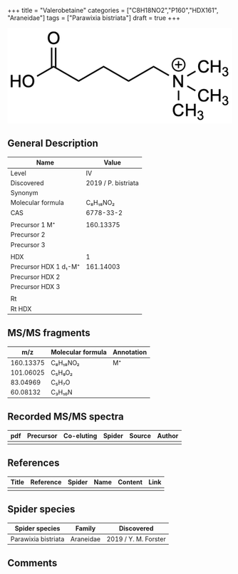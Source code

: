 +++
title = "Valerobetaine"
categories = ["C8H18NO2","P160","HDX161",
"Araneidae"]
tags = ["Parawixia bistriata"]
draft = true
+++

![](/img/Valerobetaine.png)

## General Description

| Name                   | Value               |
|------------------------|---------------------|
| Level                  | IV                  |
| Discovered             | 2019 / P. bistriata |
| Synonym                |                     |
| Molecular formula      | C₈H₁₈NO₂            |
| CAS                    | 6778-33-2           |
|                        |                     |
| Precursor 1  M⁺        | 160.13375           |
| Precursor 2            |                     |
| Precursor 3            |                     |
|                        |                     |
| HDX                    | 1                   |
| Precursor HDX 1  d₁-M⁺ | 161.14003           |
| Precursor HDX 2        |                     |
| Precursor HDX 3        |                     |
|                        |                     |
| Rt                     |                     |
| Rt HDX                 |                     |

## MS/MS fragments

| m/z       | Molecular formula | Annotation |
|-----------|-------------------|------------|
| 160.13375 | C₈H₁₈NO₂          | M⁺         |
| 101.06025 | C₅H₉O₂            |            |
| 83.04969  | C₅H₇O             |            |
| 60.08132  | C₃H₁₀N            |            |

## Recorded MS/MS spectra

| pdf | Precursor | Co-eluting | Spider | Source | Author |
|-----|-----------|------------|--------|--------|--------|
|     |           |            |        |        |        |

## References

| Title | Reference | Spider | Name | Content | Link |
|-------|-----------|--------|------|---------|------|
|       |           |        |      |         |      |

## Spider species

| Spider species      | Family    | Discovered           |
|---------------------|-----------|----------------------|
| Parawixia bistriata | Araneidae | 2019 / Y. M. Forster |

## Comments